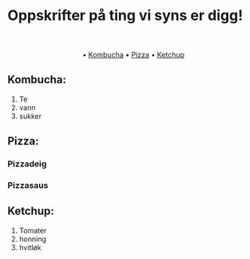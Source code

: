 # Oppskrifter på ting vi syns er digg!

<p align="center">
 <br><br>
 • <a href="#kombucha">Kombucha</a> • <a href="#pizza">Pizza</a> • <a href="#ketchup">Ketchup</a>
 <br>
</p>


## Kombucha:
1. Te
2. vann
3. sukker

## Pizza:

### Pizzadeig

### Pizzasaus

## Ketchup:
1. Tomater
2. honning
3. hvitløk
